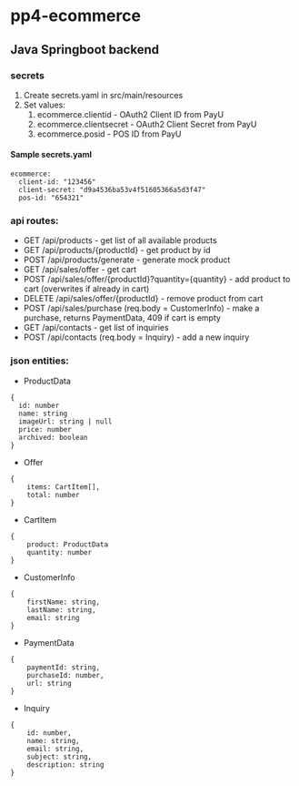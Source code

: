 # pp4-ecommerce
## Java Springboot backend
### secrets
1. Create secrets.yaml in src/main/resources
2. Set values:
   1. ecommerce.clientid - OAuth2 Client ID from PayU
   2. ecommerce.clientsecret - OAuth2 Client Secret from PayU
   3. ecommerce.posid - POS ID from PayU
#### Sample secrets.yaml
```
ecommerce:
  client-id: "123456"
  client-secret: "d9a4536ba53v4f51605366a5d3f47"
  pos-id: "654321"
```
### api routes:
- GET /api/products - get list of all available products
- GET /api/products/{productId} - get product by id
- POST /api/products/generate - generate mock product
- GET /api/sales/offer - get cart
- POST /api/sales/offer/{productId}?quantity={quantity} - add product to cart (overwrites if already in cart)
- DELETE /api/sales/offer/{productId} - remove product from cart
- POST /api/sales/purchase (req.body = CustomerInfo) - make a purchase, returns PaymentData, 409 if cart is empty
- GET /api/contacts - get list of inquiries
- POST /api/contacts (req.body = Inquiry) - add a new inquiry

### json entities:
- ProductData  
```
{
  id: number
  name: string
  imageUrl: string | null
  price: number
  archived: boolean
}
```
- Offer  
```
{
    items: CartItem[],
    total: number
}
```
- CartItem  
```
{
    product: ProductData
    quantity: number
}
```
- CustomerInfo  
```
{
    firstName: string,
    lastName: string,
    email: string
}
```
- PaymentData  
```
{
    paymentId: string,
    purchaseId: number,
    url: string
}
```
- Inquiry
```
{
    id: number,
    name: string,
    email: string,
    subject: string,
    description: string
}
```